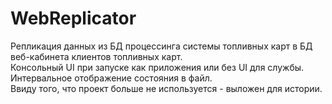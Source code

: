 # WebReplicator

Репликация данных из БД процессинга системы топливных карт в БД веб-кабинета клиентов топливных карт.<br>
Консольный UI при запуске как приложения или без UI для службы. Интервальное отображение состояния в файл.<br>
Ввиду того, что проект больше не используется - выложен для истории.<br>
